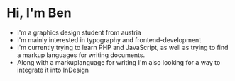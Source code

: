# Hi, I'm Ben

- I'm a graphics design student from austria
- I'm mainly interested in typography and frontend-development
- I'm currently trying to learn PHP and JavaScript, as well as trying to find a markup languages for writing documents.
- Along with a markuplanguage for writing I'm also looking for a way to integrate it into InDesign
